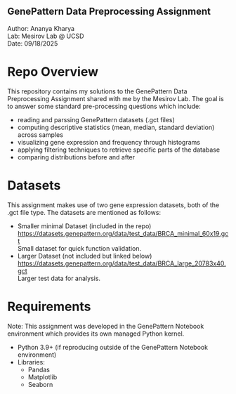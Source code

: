 ## GenePattern Data Preprocessing Assignment 
Author: Ananya Kharya       
Lab: Mesirov Lab @ UCSD         
Date: 09/18/2025


# Repo Overview 
This repository contains my solutions to the GenePattern Data Preprocessing Assignment shared with me by the Mesirov Lab. The goal is to answer some standard pre-processing questions which include:

* reading and parssing GenePattern datasets (.gct files)
* computing descriptive statistics (mean, median, standard deviation) across samples
* visualizing gene expression and frequency through histograms
* applying filtering techniques to retrieve specific parts of the database
* comparing distributions before and after


# Datasets 
This assignment makes use of two gene expression datasets, both of the .gct file type. The datasets are mentioned as follows:    

* Smaller minimal Dataset (included in the repo)    
  https://datasets.genepattern.org/data/test_data/BRCA_minimal_60x19.gct     
  Small dataset for quick function validation. 
* Larger Dataset (not included but linked below)
  https://datasets.genepattern.org/data/test_data/BRCA_large_20783x40.gct       
  Larger test data for analysis.       


# Requirements
Note: This assignment was developed in the GenePattern Notebook environment which provides its own managed Python kernel. 
* Python 3.9+ (if reproducing outside of the GenePattern Notebook environment)
* Libraries:
    - Pandas
    - Matplotlib
    - Seaborn 
  
  


